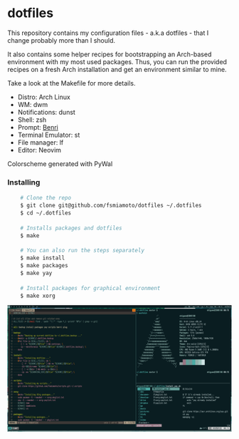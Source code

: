 # dotfiles

This repository contains my configuration files - a.k.a dotfiles - that I change probably more than I should.

It also contains some helper recipes for bootstrapping an Arch-based environment with 
my most used packages. Thus, you can run the provided recipes on a fresh Arch installation 
and get an environment similar to mine. 

Take a look at the Makefile for more details.

- Distro: Arch Linux
- WM: dwm
- Notifications: dunst
- Shell: zsh
- Prompt: [Benri](https://github.com/fsmiamoto/benri)
- Terminal Emulator: st
- File manager: lf
- Editor: Neovim

Colorscheme generated with PyWal

### Installing

```sh
    # Clone the repo
    $ git clone git@github.com/fsmiamoto/dotfiles ~/.dotfiles
    $ cd ~/.dotfiles

    # Installs packages and dotfiles 
    $ make

    # You can also run the steps separately
    $ make install
    $ make packages
    $ make yay

    # Install packages for graphical environment
    $ make xorg
```

![Preview](./setup.png)
